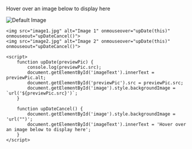 <!DOCTYPE html>
<html lang="en">
<head>
    <meta charset="UTF-8">
    <meta name="viewport" content="width=device-width, initial-scale=1.0">
    <title>Image Hover Example</title>
</head>
<body>
    <div id="image" onmouseover="upDate(this)" onmouseout="upDateCancel()">
        <p id="imageText">Hover over an image below to display here</p>
        <img id="previewPic" src="default.jpg" alt="Default Image">
    </div>

    <img src="image1.jpg" alt="Image 1" onmouseover="upDate(this)" onmouseout="upDateCancel()">
    <img src="image2.jpg" alt="Image 2" onmouseover="upDate(this)" onmouseout="upDateCancel()">
    
    <script>
        function upDate(previewPic) {
            console.log(previewPic.src);
            document.getElementById('imageText').innerText = previewPic.alt;
            document.getElementById('previewPic').src = previewPic.src;
            document.getElementById('image').style.backgroundImage = `url('${previewPic.src}')`;
        }

        function upDateCancel() {
            document.getElementById('image').style.backgroundImage = 'url("")';
            document.getElementById('imageText').innerText = 'Hover over an image below to display here';
        }
    </script>
</body>
</html>
